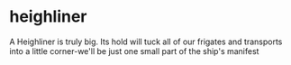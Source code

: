 # heighliner

A Heighliner is truly big. Its hold will tuck all of our frigates and transports into a little corner-we&#39;ll be just one small part of the ship&#39;s manifest


